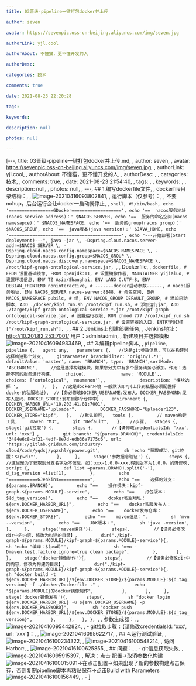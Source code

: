```yaml
---
title: 03晋级-pipeline一键打包docker并上传

author: seven

avatar: https://sevenpic.oss-cn-beijing.aliyuncs.com/img/seven.jpg

authorLink: yjl.cool

authorAbout: 不懂猫，更不懂开发的人

authorDesc: 

categories: 技术

comments: true

date: 2021-08-23 22:20:28

tags: 

keywords: 

description: null

photos: null

---
```

[---, title: 03晋级-pipeline一键打包docker并上传.md, , author: seven, , avatar: https://sevenpic.oss-cn-beijing.aliyuncs.com/img/seven.jpg, , authorLink: yjl.cool, , authorAbout: 不懂猫，更不懂开发的人, , authorDesc: , , categories: 技术, , comments: true, , date: 2021-08-23 21:54:40, , tags: , , keywords: , , description: null, , photos: null, , ---, ## 1.编写dockerfile文件, , dockerfile目录结构：, , ![image-20210416093802841](https://sevenpic.oss-cn-beijing.aliyuncs.com/img/image-20210416093802841.png), , 运行脚本（仅参考）：, , 不要nohup，后台运行会让docker一启动就停止, , ```shell, #!/bin/bash, echo '=================GDocker===================', echo '==  nacos服务地址(nacos service address)：' $NACOS_SERVER, echo '==  服务的命名空间(nacos namesapce)：' $NACOS_NAMESPACE, echo '==  服务的group(nacos group)：' $NACOS_GROUP, echo '==  java版本(java version)：' $JAVA_HOME, echo '===========================================', echo "---开始部署(Start deployment)---", java -jar \, -Dspring.cloud.nacos.server-addr=$NACOS_SERVER \, -Dspring.cloud.nacos.config.namespace=$NACOS_NAMESPACE \, -Dspring.cloud.nacos.config.group=$NACOS_GROUP \, -Dspring.cloud.nacos.discovery.namespace=$NACOS_NAMESPACE \, /root/kipf-graph-ontological-service.jar, ```, , Dockerfile, , ```dockerfile, # FROM 设置基础镜像, FROM openjdk:11, # 设置镜像作者, MAINTAINER yijialuo, #设置环境信息, ENV TZ Asia/Shanghai, ENV LANG C.UTF-8, ENV DEBIAN_FRONTEND noninteractive, # -------docker启动参数------, # nacos服务地址, ENV NACOS_SERVER nacos-server:8848, # 命名空间, ENV NACOS_NAMESPACE pubilc, # 组, ENV NACOS_GROUP DEFAULT_GROUP, # 添加启动脚本, ADD ./docker/kipf_run.sh /root/kipf_run.sh, # 添加运行jar, ADD ./target/kipf-graph-ontological-service-*.jar /root/kipf-graph-ontological-service.jar, # 设置运行权限, RUN chmod 777 /root/kipf_run.sh /root/kipf-graph-ontological-service.jar, # 设置容器的入口, ENTRYPOINT ["/root/kipf_run.sh"], ```, , ## 2.Jenkins上创建部署任务, , Jenkins地址：http://10.201.82.253:7001/ 用户：admin/admin, , 新建项目并选择模板![image-20210416094933469](https://sevenpic.oss-cn-beijing.aliyuncs.com/img/image-20210416094933469.png), , ## 3.编辑pipeline脚本, , ```pipeline, pipeline {,   agent any,   parameters {,   //这是git参数信息，可以在构建时选择构建那个分支,     gitParameter branchFilter: 'origin/(.*)', defaultValue: 'master', name: 'BRANCH', type: 'BRANCH',sortMode: 'ASCENDING',     //这是选择构建模块，如果您分支中有多个服务请务必添加。作用：选择不同的服务进行构建,     choice(,             name: 'MODULE',,            choices: ['ontological', 'noumenon'],,             description: '模块选择 ',         ),  },  //这是docker环境 一般默认即可(上传到私服必须配置好docker的私服地址),  //【务必修改DOCKER_USERNAME:发布人、DOCKER_PASSWORD:发布人密码、DOCKER_STORE:发布到那个仓库中】,   environment {,         DOCKER_HARBOR_URL='10.202.41.81:7001',         DOCKER_USERNAME="uploader",         DOCKER_PASSWORD="Uploader123",         DOCKER_STORE="kipf",   },   //默认即可,   tools {,         // maven构建工具,     maven "M3",     git "Default",   },   //步骤,   stages {,     stage('git拉取') {,       steps {,       //【请修改credentialsId: 'xxx', url: 'xxx'】,         git branch: "${params.BRANCH}", credentialsId: '3484e6c8-bf21-4edf-8e7d-edb36a7175c6', url: 'https://gitlab.gridsum.com/industry-cloud/code/yqdsj/yqzshl/gpower.git',         sh 'echo "获取成功，git位置：$(pwd)"',       },     },     stage('参数信息验证') {,       steps {,       //这里是为了获取到分支名字版本信息，如：xxx-1.0.0-xxx,得到版本为1.0.0。酌情修改,         script {,             def list =params.BRANCH.split('-'),             d_tag_version =list[1],         },         echo "===========GJenkins============",         echo "==    选择的分支：${params.BRANCH}",         echo "==    操作模块：kipf-graph-${params.MODULE}-service",         echo "==    打包版本：${d_tag_version}",         echo "==    dcoker私服地址：${env.DOCKER_HARBOR_URL}",         echo "==    docker私服发布人：${env.DOCKER_USERNAME}",         echo "==    docker发布仓库：${env.DOCKER_STORE}",         echo "==    maven信息：",         sh 'mvn --version',         echo "==    JDK版本：",         sh 'java -version',       },     },     stage('maven编译'){,       steps{,         //【请务必修改dir中的内容，修改为构建的目录】,         dir("./kipf-graph-${params.MODULE}/kipf-graph-${params.MODULE}-service"){,                 sh 'echo "编译：$(pwd)"',                 sh "mvn -Dmaven.test.failure.ignore=true clean package",         },       },     },     stage('docker镜像制作'){,       steps{,         //【请务必修改dir中的内容，修改为构建的目录】,           dir("./kipf-graph-${params.MODULE}/kipf-graph-${params.MODULE}-service"){,               sh "docker build -t ${env.DOCKER_HARBOR_URL}/${env.DOCKER_STORE}/${params.MODULE}:${d_tag_version} -f ./docker/Dockerfile ." ,             echo "${params.MODULE}的docker镜像制作",           },       },     },     stage('docker镜像发布'){,       steps{,         sh "docker login ${env.DOCKER_HARBOR_URL} -u ${env.DOCKER_USERNAME} -p ${env.DOCKER_PASSWORD}",         sh "docker push ${env.DOCKER_HARBOR_URL}/${env.DOCKER_STORE}/${params.MODULE}:${d_tag_version}",       },     },   }, }, ```, , 参数生成器：, , ![image-20210416095442824](https://sevenpic.oss-cn-beijing.aliyuncs.com/img/image-20210416095442824.png), , - git拉取步骤：【请修改credentialsId: 'xxx', url: 'xxx'】：, ,   ![image-20210416095622717](https://sevenpic.oss-cn-beijing.aliyuncs.com/img/image-20210416095622717.png), , ## 4.运行测试验证, , ![image-20210416100234322](https://sevenpic.oss-cn-beijing.aliyuncs.com/img/image-20210416100234322.png), , ![image-20210416100548214](https://sevenpic.oss-cn-beijing.aliyuncs.com/img/image-20210416100548214.png), , 访问Harbor:, , ![image-20210416100625855](https://sevenpic.oss-cn-beijing.aliyuncs.com/img/image-20210416100625855.png), , ## 问题：, , - git信息获取失败, , ![image-20210416095915397](https://sevenpic.oss-cn-beijing.aliyuncs.com/img/image-20210416095915397.png), , 解决：点击 配置->取消参数化构建![image-20210416100015091](https://sevenpic.oss-cn-beijing.aliyuncs.com/img/image-20210416100015091.png)->在点击配置->如果出现了新的参数构建点击保存，否则复制pipeline脚本再粘贴保存->点击Build with Parameters![image-20210416100156449](https://sevenpic.oss-cn-beijing.aliyuncs.com/img/image-20210416100156449.png), , - ]
